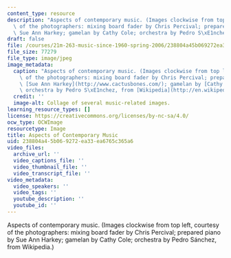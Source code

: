 ```yaml
---
content_type: resource
description: "Aspects of contemporary music. (Images clockwise from top left, courtesy\
  \ of the photographers: mixing board fader by Chris Percival; prepared piano by\
  \ Sue Ann Harkey; gamelan by Cathy Cole; orchestra by Pedro S\xE1nchez, from Wikipedia.)"
draft: false
file: /courses/21m-263-music-since-1960-spring-2006/238804a45b069272ea33ea6765c365a6_21m-263s06.jpg
file_size: 77279
file_type: image/jpeg
image_metadata:
  caption: "Aspects of contemporary music. (Images clockwise from top left, courtesy\
    \ of the photographers: mixing board fader by Chris Percival; prepared piano by\
    \ [Sue Ann Harkey](http://www.cactusbones.com/); gamelan by [Cathy Cole](http://www.flickr.com/photos/mmewuji/);\
    \ orchestra by Pedro S\xE1nchez, from [Wikipedia](http://en.wikipedia.org/wiki/Main_Page).)"
  credit: ''
  image-alt: Collage of several music-related images.
learning_resource_types: []
license: https://creativecommons.org/licenses/by-nc-sa/4.0/
ocw_type: OCWImage
resourcetype: Image
title: Aspects of Contemporary Music
uid: 238804a4-5b06-9272-ea33-ea6765c365a6
video_files:
  archive_url: ''
  video_captions_file: ''
  video_thumbnail_file: ''
  video_transcript_file: ''
video_metadata:
  video_speakers: ''
  video_tags: ''
  youtube_description: ''
  youtube_id: ''
---
```

Aspects of contemporary music. (Images clockwise from top left, courtesy of the photographers: mixing board fader by Chris Percival; prepared piano by Sue Ann Harkey; gamelan by Cathy Cole; orchestra by Pedro Sánchez, from Wikipedia.)